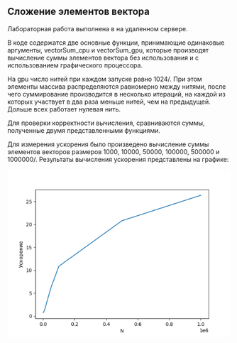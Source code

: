 ## Сложение элементов вектора

Лабораторная работа выполнена в на удаленном сервере.

В коде содержатся две основные функции, принимающие одинаковые аргументы, vectorSum_cpu и vectorSum_gpu, которые производят вычисление суммы элементов вектора без использования и с использованием графического процессора.

На gpu число нитей при каждом запуске равно 1024/. При этом элементы массива распределяются равномерно между нитями, после чего суммирование производится в несколько итераций, на каждой из которых участвует в два раза меньше нитей, чем на предыдущей. Дольше всех работает нулевая нить.

Для проверки корректности вычисления, сравниваются суммы, полученные двумя представленными функциями.

Для измерения ускорения было произведено вычисление суммы элементов векторов размеров 1000, 10000, 50000, 100000, 500000 и 1000000/. Результаты вычисления ускорения представлены на графике:

![pic](https://github.com/greeger/greeger/blob/master/pictures/vectorSum_speedup.png)
